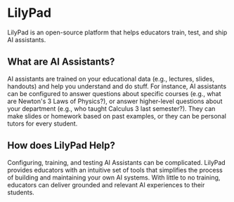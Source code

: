 # LilyPad
LilyPad is an open-source platform that helps educators train, test, and ship AI assistants. 
## What are AI Assistants?
AI assistants are trained on your educational data (e.g., lectures, slides, handouts) and help you understand and do stuff. For instance, AI assistants can be configured to answer questions about specific courses (e.g., what are Newton's 3 Laws of Physics?), or answer higher-level questions about your department (e.g., who taught Calculus 3 last semester?). They can make slides or homework based on past examples, or they can be personal tutors for every student.
## How does LilyPad Help?
Configuring, training, and testing AI Assistants can be complicated. LilyPad provides educators with an intuitive set of tools that simplifies the process of building and maintaining your own AI systems. With little to no training, educators can deliver grounded and relevant AI experiences to their students.
